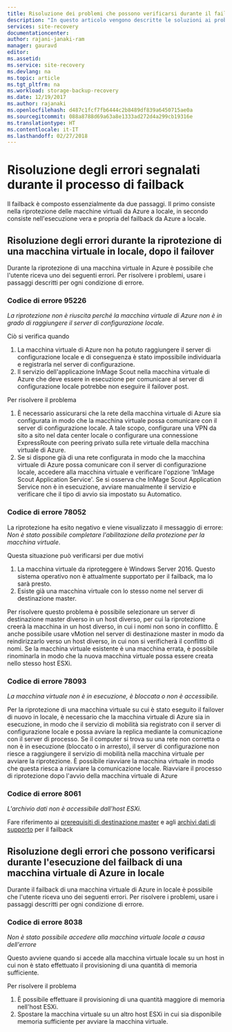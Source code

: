 ```yaml
---
title: Risoluzione dei problemi che possono verificarsi durante il failback in locale da Azure e la successiva riprotezione in Azure | Microsoft Docs
description: "In questo articolo vengono descritte le soluzioni ai problemi più comuni che possono verificarsi quando si esegue il fail back in locale da Azure e durante la riprotezione"
services: site-recovery
documentationcenter: 
author: rajani-janaki-ram
manager: gauravd
editor: 
ms.assetid: 
ms.service: site-recovery
ms.devlang: na
ms.topic: article
ms.tgt_pltfrm: na
ms.workload: storage-backup-recovery
ms.date: 12/19/2017
ms.author: rajanaki
ms.openlocfilehash: d487c1fcf7fb6444c2b8489df839a6450715ae0a
ms.sourcegitcommit: 088a8788d69a63a8e1333ad272d4a299cb19316e
ms.translationtype: HT
ms.contentlocale: it-IT
ms.lasthandoff: 02/27/2018
---
```

# <a name="troubleshoot-errors-reported-during-the-process-of-failback"></a>Risoluzione degli errori segnalati durante il processo di failback
Il failback è composto essenzialmente da due passaggi. Il primo consiste nella riprotezione delle macchine virtuali da Azure a locale, in secondo consiste nell'esecuzione vera e propria del failback da Azure a locale.

## <a name="troubleshoot-errors-when-reprotecting-a-virtual-machine-back-to-on-premises-after-failover"></a>Risoluzione degli errori durante la riprotezione di una macchina virtuale in locale, dopo il failover
Durante la riprotezione di una macchina virtuale in Azure è possibile che l'utente riceva uno dei seguenti errori. Per risolvere i problemi, usare i passaggi descritti per ogni condizione di errore.


### <a name="error-code-95226"></a>Codice di errore 95226

*La riprotezione non è riuscita perché la macchina virtuale di Azure non è in grado di raggiungere il server di configurazione locale.*

Ciò si verifica quando 
1. La macchina virtuale di Azure non ha potuto raggiungere il server di configurazione locale e di conseguenza è stato impossibile individuarla e registrarla nel server di configurazione. 
2. Il servizio dell'applicazione InMage Scout nella macchina virtuale di Azure che deve essere in esecuzione per comunicare al server di configurazione locale potrebbe non eseguire il failover post.

Per risolvere il problema
1. È necessario assicurarsi che la rete della macchina virtuale di Azure sia configurata in modo che la macchina virtuale possa comunicare con il server di configurazione locale. A tale scopo, configurare una VPN da sito a sito nel data center locale o configurare una connessione ExpressRoute con peering privato sulla rete virtuale della macchina virtuale di Azure. 
2. Se si dispone già di una rete configurata in modo che la macchina virtuale di Azure possa comunicare con il server di configurazione locale, accedere alla macchina virtuale e verificare l'opzione 'InMage Scout Application Service'. Se si osserva che InMage Scout Application Service non è in esecuzione, avviare manualmente il servizio e verificare che il tipo di avvio sia impostato su Automatico.

### <a name="error-code-78052"></a>Codice di errore 78052
La riprotezione ha esito negativo e viene visualizzato il messaggio di errore: *Non è stato possibile completare l'abilitazione della protezione per la macchina virtuale*.

Questa situazione può verificarsi per due motivi
1. La macchina virtuale da riproteggere è Windows Server 2016. Questo sistema operativo non è attualmente supportato per il failback, ma lo sarà presto.
2. Esiste già una macchina virtuale con lo stesso nome nel server di destinazione master.

Per risolvere questo problema è possibile selezionare un server di destinazione master diverso in un host diverso, per cui la riprotezione creerà la macchina in un host diverso, in cui i nomi non sono in conflitto. È anche possibile usare vMotion nel server di destinazione master in modo da reindirizzarlo verso un host diverso, in cui non si verificherà il conflitto di nomi. Se la macchina virtuale esistente è una macchina errata, è possibile rinominarla in modo che la nuova macchina virtuale possa essere creata nello stesso host ESXi.

### <a name="error-code-78093"></a>Codice di errore 78093

*La macchina virtuale non è in esecuzione, è bloccata o non è accessibile.*

Per la riprotezione di una macchina virtuale su cui è stato eseguito il failover di nuovo in locale, è necessario che la macchina virtuale di Azure sia in esecuzione, in modo che il servizio di mobilità sia registrato con il server di configurazione locale e possa avviare la replica mediante la comunicazione con il server di processo. Se il computer si trova su una rete non corretta o non è in esecuzione (bloccato o in arresto), il server di configurazione non riesce a raggiungere il servizio di mobilità nella macchina virtuale per avviare la riprotezione. È possibile riavviare la macchina virtuale in modo che questa riesca a riavviare la comunicazione locale. Riavviare il processo di riprotezione dopo l'avvio della macchina virtuale di Azure

### <a name="error-code-8061"></a>Codice di errore 8061

*L'archivio dati non è accessibile dall'host ESXi.*

Fare riferimento ai [prerequisiti di destinazione master](site-recovery-how-to-reprotect.md#common-things-to-check-after-completing-installation-of-the-master-target-server) e agli [archivi dati di supporto](site-recovery-how-to-reprotect.md#what-datastore-types-are-supported-on-the-on-premises-esxi-host-during-failback) per il failback


## <a name="troubleshoot-errors-when-performing-a-failback-of-an-azure-virtual-machine-back-to-on-premises"></a>Risoluzione degli errori che possono verificarsi durante l'esecuzione del failback di una macchina virtuale di Azure in locale
Durante il failback di una macchina virtuale di Azure in locale è possibile che l'utente riceva uno dei seguenti errori. Per risolvere i problemi, usare i passaggi descritti per ogni condizione di errore.

### <a name="error-code-8038"></a>Codice di errore 8038

*Non è stato possibile accedere alla macchina virtuale locale a causa dell'errore*

Questo avviene quando si accede alla macchina virtuale locale su un host in cui non è stato effettuato il provisioning di una quantità di memoria sufficiente.

Per risolvere il problema

1. È possibile effettuare il provisioning di una quantità maggiore di memoria nell'host ESXi.
1. Spostare la macchina virtuale su un altro host ESXi in cui sia disponibile memoria sufficiente per avviare la macchina virtuale.